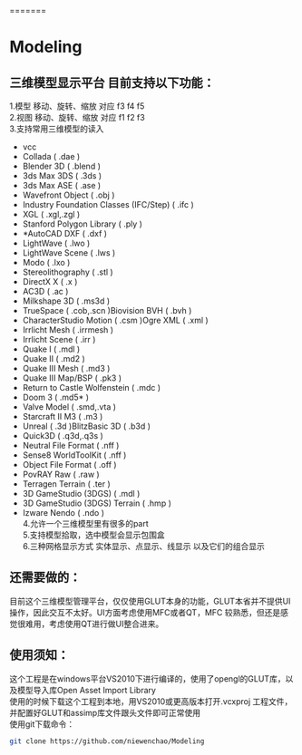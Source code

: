 =======
# Modeling
三维模型显示平台 目前支持以下功能：<br>
-------
1.模型 移动、旋转、缩放 对应 f3 f4 f5<br> 
2.视图 移动、旋转、缩放 对应 f1 f2 f3<br>
3.支持常用三维模型的读入<br>
* vcc
* Collada ( .dae )
* Blender 3D ( .blend )
* 3ds Max 3DS ( .3ds )
* 3ds Max ASE ( .ase )
* Wavefront Object ( .obj )
* Industry Foundation Classes (IFC/Step) ( .ifc )
* XGL ( .xgl,.zgl )
* Stanford Polygon Library ( .ply )
* *AutoCAD DXF ( .dxf )
* LightWave ( .lwo )
* LightWave Scene ( .lws )
* Modo ( .lxo )
* Stereolithography ( .stl )
* DirectX X ( .x )
* AC3D ( .ac )
* Milkshape 3D ( .ms3d )
* TrueSpace ( .cob,.scn )Biovision BVH ( .bvh )
* CharacterStudio Motion ( .csm )Ogre XML ( .xml )
* Irrlicht Mesh ( .irrmesh )
* Irrlicht Scene ( .irr )
* Quake I ( .mdl )
* Quake II ( .md2 )
* Quake III Mesh ( .md3 )
* Quake III Map/BSP ( .pk3 )
* Return to Castle Wolfenstein ( .mdc )
* Doom 3 ( .md5* )
* Valve Model ( .smd,.vta )
* Starcraft II M3 ( .m3 )
* Unreal ( .3d )BlitzBasic 3D ( .b3d )
* Quick3D ( .q3d,.q3s )
* Neutral File Format ( .nff )
* Sense8 WorldToolKit ( .nff )
* Object File Format ( .off )
* PovRAY Raw ( .raw )
* Terragen Terrain ( .ter )
* 3D GameStudio (3DGS) ( .mdl )
* 3D GameStudio (3DGS) Terrain ( .hmp )
* Izware Nendo ( .ndo )<br>
4.允许一个三维模型里有很多的part<br>
5.支持模型拾取，选中模型会显示包围盒<br>
6.三种网格显示方式 实体显示、点显示、线显示 以及它们的组合显示<br>

还需要做的：
-------
目前这个三维模型管理平台，仅仅使用GLUT本身的功能，GLUT本省并不提供UI操作，因此交互不太好。UI方面考虑使用MFC或者QT，MFC 较熟悉，但还是感觉很难用，考虑使用QT进行做UI整合进来。

使用须知：
-------
这个工程是在windows平台VS2010下进行编译的，使用了opengl的GLUT库，以及模型导入库Open Asset Import Library<br>
使用的时候下载这个工程到本地，用VS2010或更高版本打开.vcxproj 工程文件，并配置好GLUT和assimp库文件跟头文件即可正常使用<br>
使用git下载命令：<br>
```Bash
git clone https://github.com/niewenchao/Modeling
```

